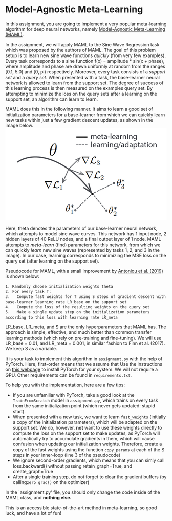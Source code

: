 # Model-Agnostic Meta-Learning

In this assignment, you are going to implement a very popular meta-learning algorithm for deep neural networks, namely [Model-Agnostic Meta-Learning (MAML)](https://arxiv.org/pdf/1703.03400.pdf). 

In the assignment, we will apply MAML to the Sine Wave Regression task which was proposed by the authors of MAML. The goal of this problem setup is to learn new sine wave functions *quickly* (from very few examples). 
Every task corresponds to a sine function f(x) = amplitude * sin(x + phase), where amplitude and phase are drawn uniformly at random from the ranges [0.1, 5.0) and [0, pi) respectively. Moreover, every task consists of a *support set* and a *query set*. When presented with a task, the base-learner neural network is allowed to learn from the support set. The degree of success of this learning process is then measured on the examples query set. By attempting to minimize the loss on the query sets after a learning on the support set, an algorithm can learn to learn.

MAML does this in the following manner. It aims to learn a good set of initialization parameters for a base-learner from which we can quickly learn new tasks within just a few gradient descent updates, as shown in the image below. ![Model-Agnostic Meta-Learning](maml.png)

Here, theta denotes the parameters of our base-learner neural network, which attempts to model sine wave curves. This network has 1 input node, 2 hidden layers of 40 ReLU nodes, and a final output layer of 1 node. MAML attempts to *meta-learn* (find) parameters for this network, from which we can quickly *learn* new sine waves (represented by tasks 1, 2, and 3 in the image). In our case, learning corresponds to minimizing the MSE loss on the query set (after learning on the support set). 

Pseudocode for MAML, with a small improvement by [Antoniou et al. (2019)](https://arxiv.org/pdf/1810.09502.pdf) is shown below:
```
1. Randomly choose initialization weights theta
2. For every task T:
3.   Compute fast weights for T using S steps of gradient descent with base-learner learning rate LR_base on the support set
4.   Compute the loss of the resulting weights on the query set
5.   Make a single update step on the initialization parameters according to this loss with learning rate LR_meta 
```

LR_base, LR_meta, and S are the only hyperparameters that MAML has. The approach is simple, effective, and much better than common transfer learning methods (which rely on pre-training and fine-tuning). We will use LR_base = 0.01, and LR_meta = 0.001, in similar fashion to Finn et al. (2017). We keep S as a variable. 

It is your task to implement this algorithm in `assignment.py` with the help of PyTorch. Here, first-order means that we assume  that Use the instructions on [this webpage](https://pytorch.org/) to install PyTorch for your system. We will not require a GPU. Other requirements can be found in `requirements.txt`. 

To help you with the implementation, here are a few tips:
- If you are unfamiliar with PyTorch, take a good look at the `TrainFromScratch` model in `assignment.py`, which trains on every task from the same initialization point (which never gets updated: stupid start). 
- When presented with a new task, we want to learn `fast_weights` (initially a copy of the initialization parameters), which will be adapted on the support set. We do, however, **not** want to use these weights directly to compute the loss on the support set to make updates, as PyTorch will automatically try to accumulate gradients in them, which will cause confusion when updating our initialization weights. Therefore, create a copy of the fast weights using the function `copy_params` at each of the S steps in your inner-loop (line 3 of the pseudocode)   
- We ignore second-order gradients, which means that you can simly call loss.backward() without passing retain_graph=True, and create_graph=True 
- After a single training step, do not forget to clear the gradient buffers (by calling`zero_grad()` on the optimizer)

In the `assignment.py' file, you should only change the code inside of the MAML class, and **nothing else.**

This is an accessible state-of-the-art method in meta-learning, so good luck, and have a lot of fun! 
